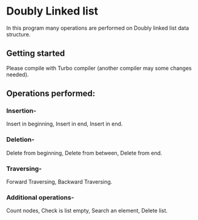 # Doubly Linked list
 In this program many operations are performed on Doubly linked list data structure.
 
 ## Getting started
 Please compile with Turbo compiler (another compiler may some changes needed).
 
 ## Operations performed:
 ### Insertion-
  Insert in beginning,
  Insert in end,
  Insert in end.
  
  ### Deletion-
  Delete from beginning,
  Delete from between,
  Delete from end.
   
  ### Traversing-
   Forward Traversing,
   Backward Traversing.
   
  ### Additional operations-
   Count nodes,
   Check is list empty,
   Search an element,
   Delete list.
   
